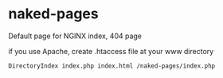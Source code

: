 naked-pages
===========

Default page for NGINX index, 404 page

if you use Apache, create .htaccess file at your www directory

```
DirectoryIndex index.php index.html /naked-pages/index.php

```
